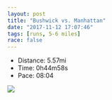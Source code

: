 ```yaml
---
layout: post
title: "Bushwick vs. Manhattan"
date: "2017-11-12 17:07:46"
tags: [runs, 5-6 miles]
race: false
---
```

<ul>
 <li>Distance: 5.57mi</li>
 <li>Time: 0h44m58s</li>
 <li>Pace: 08:04</li>
</ul>

<img src='https://maps.googleapis.com/maps/api/staticmap?maptype=roadmap&path=enc:c|hwFrlcbMsOfCqGyEk~@rpBf@tNyApIiw@j_BeWrhAmBrAyJv`@a^~fBaAnA{G_D_AhH|@nAoDhH_EiBg@vAaHe@}I{G&key=AIzaSyC1MId7bFpkLXNAaYhBSTb8jLyiSqzbDtM&size=800x800&markers=color:yellow|label:S|40.68306,-73.9145&markers=color:green|label:F|40.72477000000001,-73.98741000000001'>
